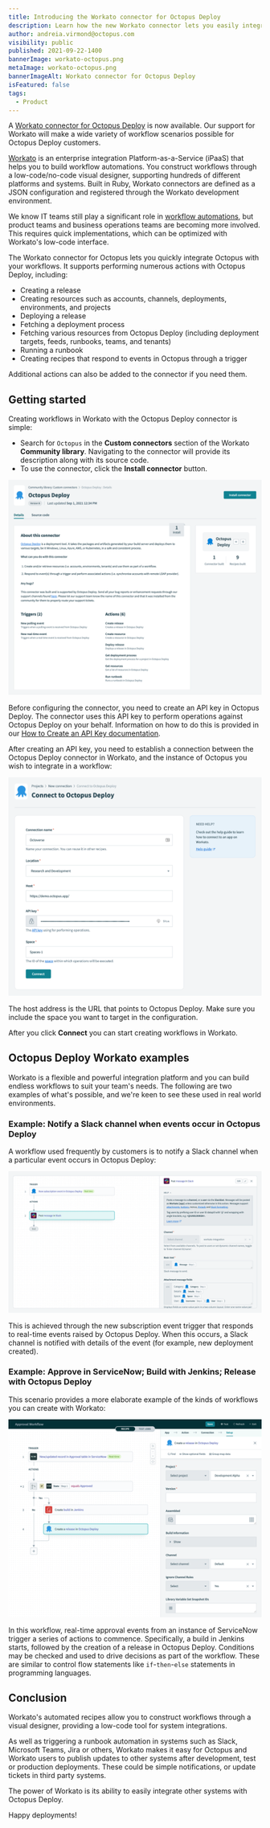 ```yaml
---
title: Introducing the Workato connector for Octopus Deploy
description: Learn how the new Workato connector lets you easily integrate other systems with Octopus Deploy.
author: andreia.virmond@octopus.com
visibility: public
published: 2021-09-22-1400
bannerImage: workato-octopus.png
metaImage: workato-octopus.png
bannerImageAlt: Workato connector for Octopus Deploy
isFeatured: false
tags:
  - Product
---
```


A [Workato connector for Octopus Deploy](https://www.workato.com/integrations/community/octopus-deploy) is now available. Our support for Workato will make a wide variety of workflow scenarios possible for Octopus Deploy customers.

[Workato](https://www.workato.com/) is an enterprise integration Platform-as-a-Service (iPaaS) that helps you to build workflow automations. You construct workflows through a low-code/no-code visual designer, supporting hundreds of different platforms and systems. Built in Ruby, Workato connectors are defined as a JSON configuration and registered through the Workato development environment.

We know IT teams still play a significant role in [workflow automations](https://www.workato.com/the-connector/work-automation-index/), but product teams and business operations teams are becoming more involved. This requires quick implementations, which can be optimized with Workato's low-code interface.

The Workato connector for Octopus lets you quickly integrate Octopus with your workflows. It supports performing numerous actions with Octopus Deploy, including:

- Creating a release
- Creating resources such as accounts, channels, deployments, environments, and projects
- Deploying a release
- Fetching a deployment process
- Fetching various resources from Octopus Deploy (including deployment targets, feeds, runbooks, teams, and tenants)
- Running a runbook
- Creating recipes that respond to events in Octopus through a trigger

Additional actions can also be added to the connector if you need them.

## Getting started

Creating workflows in Workato with the Octopus Deploy connector is simple:

- Search for `Octopus` in the **Custom connectors** section of the Workato **Community library**. Navigating to the connector will provide its description along with its source code.
- To use the connector, click the **Install connector** button.

![](octopus-deploy-in-community-library.png)

Before configuring the connector, you need to create an API key in Octopus Deploy. The connector uses this API key to perform operations against Octopus Deploy on your behalf. Information on how to do this is provided in our [How to Create an API Key documentation](https://octopus.com/docs/octopus-rest-api/how-to-create-an-api-key).

After creating an API key, you need to establish a connection between the Octopus Deploy connector in Workato, and the instance of Octopus you wish to integrate in a workflow:

![](octopus-deploy-connection.png)

The host address is the URL that points to Octopus Deploy. Make sure you include the space you want to target in the configuration.

After you click **Connect** you can start creating workflows in Workato.

## Octopus Deploy Workato examples

Workato is a flexible and powerful integration platform and you can build endless workflows to suit your team's needs. The following are two examples of what's possible, and we're keen to see these used in real world environments.

### Example: Notify a Slack channel when events occur in Octopus Deploy

A workflow used frequently by customers is to notify a Slack channel when a particular event occurs in Octopus Deploy:

![](octopus-deploy-and-slack.png)

This is achieved through the new subscription event trigger that responds to real-time events raised by Octopus Deploy. When this occurs, a Slack channel is notified with details of the event (for example, new deployment created).

### Example: Approve in ServiceNow; Build with Jenkins; Release with Octopus Deploy

This scenario provides a more elaborate example of the kinds of workflows you can create with Workato:

![](approval-workflow.png)

In this workflow, real-time approval events from an instance of ServiceNow trigger a series of actions to commence. Specifically, a build in Jenkins starts, followed by the creation of a release in Octopus Deploy. Conditions may be checked and used to drive decisions as part of the workflow. These are similar to control flow statements like `if`-`then`-`else` statements in programming languages.

## Conclusion

Workato's automated recipes allow you to construct workflows through a visual designer, providing a low-code tool for system integrations.

As well as triggering a runbook automation in systems such as Slack, Microsoft Teams, Jira or others, Workato makes it easy for Octopus and Workato users to publish updates to other systems after development, test or production deployments. These could be simple notifications, or update tickets in third party systems.

The power of Workato is its ability to easily integrate other systems with Octopus Deploy.

Happy deployments!
